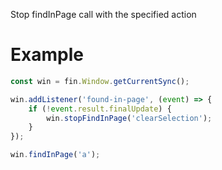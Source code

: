 Stop findInPage call with the specified action

# Example
```js
const win = fin.Window.getCurrentSync();

win.addListener('found-in-page', (event) => {
    if (!event.result.finalUpdate) {
        win.stopFindInPage('clearSelection');
    }
});

win.findInPage('a');
```
